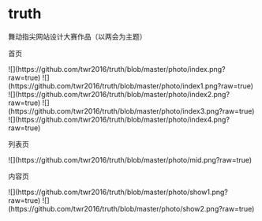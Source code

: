 # truth
舞动指尖网站设计大赛作品（以两会为主题）
<p>首页</p>
![](https://github.com/twr2016/truth/blob/master/photo/index.png?raw=true)
![](https://github.com/twr2016/truth/blob/master/photo/index1.png?raw=true)
![](https://github.com/twr2016/truth/blob/master/photo/index2.png?raw=true)
![](https://github.com/twr2016/truth/blob/master/photo/index3.png?raw=true)
![](https://github.com/twr2016/truth/blob/master/photo/index4.png?raw=true)
<p>列表页</p>
![](https://github.com/twr2016/truth/blob/master/photo/mid.png?raw=true)
<p>内容页</p>
![](https://github.com/twr2016/truth/blob/master/photo/show1.png?raw=true)
![](https://github.com/twr2016/truth/blob/master/photo/show2.png?raw=true)

